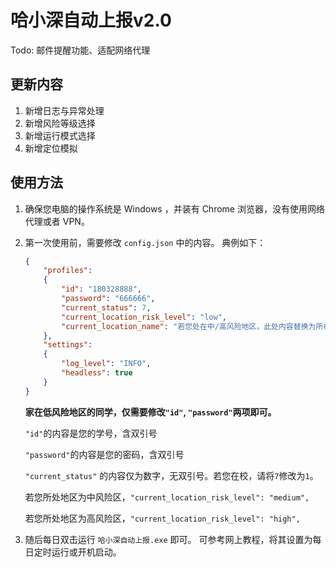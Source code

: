 # 哈小深自动上报v2.0

Todo: 邮件提醒功能、适配网络代理

## 更新内容

1. 新增日志与异常处理
2. 新增风险等级选择
3. 新增运行模式选择
4. 新增定位模拟

## 使用方法

1. 确保您电脑的操作系统是 Windows ，并装有 Chrome 浏览器，没有使用网络代理或者 VPN。
2. 第一次使用前，需要修改 `config.json` 中的内容。
典例如下：

    ```json
    {
        "profiles":
        {
            "id": "180328888",
            "password": "666666",
            "current_status": 7,
            "current_location_risk_level": "low",
            "current_location_name": "若您处在中/高风险地区，此处内容替换为所在街道与社区名称"
        },
        "settings":
        {
            "log_level": "INFO",
            "headless": true
        }
    }
    ```

    **家在低风险地区的同学，仅需要修改`"id"`, `"password"`两项即可。**

    `"id"`的内容是您的学号，含双引号

    `"password"`的内容是您的密码，含双引号

    `"current_status"` 的内容仅为数字，无双引号。若您在校，请将`7`修改为`1`。

    若您所处地区为中风险区，`"current_location_risk_level": "medium",`

    若您所处地区为高风险区，`"current_location_risk_level": "high",`

3. 随后每日双击运行 `哈小深自动上报.exe` 即可。
    可参考网上教程，将其设置为每日定时运行或开机启动。